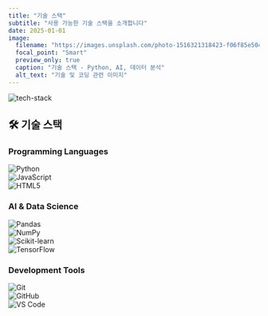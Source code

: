 ```yaml
---
title: "기술 스택"
subtitle: "사용 가능한 기술 스택을 소개합니다"
date: 2025-01-01
image:
  filename: "https://images.unsplash.com/photo-1516321318423-f06f85e504b3?w=1200&h=600&fit=crop"
  focal_point: "Smart"
  preview_only: true
  caption: "기술 스택 - Python, AI, 데이터 분석"
  alt_text: "기술 및 코딩 관련 이미지"
---
```


<!-- Styles imported from assets/scss/custom-cards.scss -->

<div class="tech-stack-container">

![tech-stack](https://images.unsplash.com/photo-1516321318423-f06f85e504b3?w=1200&h=600&fit=crop)

## 🛠️ 기술 스택

### Programming Languages
<div class="tech-cards-grid">

<div class="tech-card">
  <div class="tech-icon">
    <img src="https://img.shields.io/badge/python-3776AB?style=for-the-badge&logo=python&logoColor=white" alt="Python">
  </div>
</div>

<div class="tech-card">
  <div class="tech-icon">
    <img src="https://img.shields.io/badge/javascript-F7DF1E?style=for-the-badge&logo=javascript&logoColor=black" alt="JavaScript">
  </div>
</div>

<div class="tech-card">
  <div class="tech-icon">
    <img src="https://img.shields.io/badge/html5-E34F26?style=for-the-badge&logo=html5&logoColor=white" alt="HTML5">
  </div>
</div>

</div>

### AI & Data Science
<div class="tech-cards-grid">

<div class="tech-card">
  <div class="tech-icon">
    <img src="https://img.shields.io/badge/pandas-150458?style=for-the-badge&logo=pandas&logoColor=white" alt="Pandas">
  </div>
</div>

<div class="tech-card">
  <div class="tech-icon">
    <img src="https://img.shields.io/badge/numpy-013243?style=for-the-badge&logo=numpy&logoColor=white" alt="NumPy">
  </div>
</div>

<div class="tech-card">
  <div class="tech-icon">
    <img src="https://img.shields.io/badge/scikit--learn-F7931E?style=for-the-badge&logo=scikit-learn&logoColor=white" alt="Scikit-learn">
  </div>
</div>

<div class="tech-card">
  <div class="tech-icon">
    <img src="https://img.shields.io/badge/tensorflow-FF6F00?style=for-the-badge&logo=tensorflow&logoColor=white" alt="TensorFlow">
  </div>
</div>

</div>

### Development Tools
<div class="tech-cards-grid">

<div class="tech-card">
  <div class="tech-icon">
    <img src="https://img.shields.io/badge/git-F05032?style=for-the-badge&logo=git&logoColor=white" alt="Git">
  </div>
</div>

<div class="tech-card">
  <div class="tech-icon">
    <img src="https://img.shields.io/badge/github-181717?style=for-the-badge&logo=github&logoColor=white" alt="GitHub">
  </div>
</div>

<div class="tech-card">
  <div class="tech-icon">
    <img src="https://img.shields.io/badge/visual%20studio%20code-007ACC?style=for-the-badge&logo=visual-studio-code&logoColor=white" alt="VS Code">
  </div>
</div>

</div>

</div>